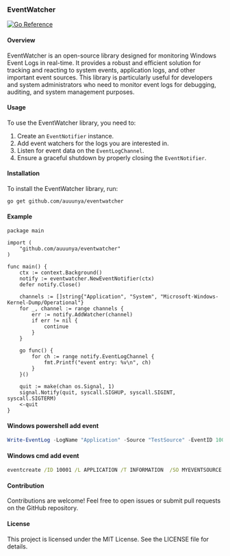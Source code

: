 ### EventWatcher
[![Go Reference](https://pkg.go.dev/badge/github.com/auuunya/eventwatcher.svg)](https://pkg.go.dev/github.com/auuunya/eventwatcher)
#### Overview
EventWatcher is an open-source library designed for monitoring Windows Event Logs in real-time. It provides a robust and efficient solution for tracking and reacting to system events, application logs, and other important event sources. This library is particularly useful for developers and system administrators who need to monitor event logs for debugging, auditing, and system management purposes.

#### Usage
To use the EventWatcher library, you need to:
1. Create an `EventNotifier` instance.
2. Add event watchers for the logs you are interested in.
3. Listen for event data on the `EventLogChannel`.
4. Ensure a graceful shutdown by properly closing the `EventNotifier`.

#### Installation
To install the EventWatcher library, run:

```golang
go get github.com/auuunya/eventwatcher
```

#### Example

```golang
package main

import (
	"github.com/auuunya/eventwatcher"
)

func main() {
	ctx := context.Background()
	notify := eventwatcher.NewEventNotifier(ctx)
	defer notify.Close()

	channels := []string{"Application", "System", "Microsoft-Windows-Kernel-Dump/Operational"}
	for _, channel := range channels {
		err := notify.AddWatcher(channel)
		if err != nil {
			continue
		}
	}

	go func() {
		for ch := range notify.EventLogChannel {
			fmt.Printf("event entry: %v\n", ch)
		}
	}()

	quit := make(chan os.Signal, 1)
	signal.Notify(quit, syscall.SIGHUP, syscall.SIGINT, syscall.SIGTERM)
	<-quit
}

```

#### Windows powershell add event
```Powershell
Write-EventLog -LogName "Application" -Source "TestSource" -EventID 1000 -EntryType Information -Message "Application Test Info"
```
#### Windows cmd add event
```cmd
eventcreate /ID 10001 /L APPLICATION /T INFORMATION  /SO MYEVENTSOURCE /D "Test Application Infomation"
```

#### Contribution
Contributions are welcome! Feel free to open issues or submit pull requests on the GitHub repository.

#### License
This project is licensed under the MIT License. See the LICENSE file for details.